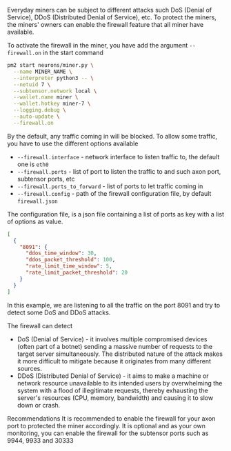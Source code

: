 Everyday miners can be subject to different attacks such DoS (Denial of Service), DDoS (Distributed Denial of Service), etc.
To protect the miners, the miners' owners can enable the firewall feature that all miner have available.

To activate the firewall in the miner, you have add the argument `--firewall.on` in the start command

```bash
pm2 start neurons/miner.py \
  --name MINER_NAME \
  --interpreter python3 -- \
  --netuid 7 \
  --subtensor.network local \
  --wallet.name miner \
  --wallet.hotkey miner-7 \
  --logging.debug \
  --auto-update \
  --firewall.on
```

By the default, any traffic coming in will be blocked. To allow some traffic, you have to use the different options available

- `--firewall.interface` - network interface to listen traffic to, the default one is `eth0`
- `--firewall.ports` - list of port to listen the traffic to and such axon port, subtensor ports, etc
- `--firewall.ports_to_forward` - list of ports to let traffic coming in
- `--firewall.config` - path of the firewall configuration file, by default `firewall.json`

The configuration file, is a json file containing a list of ports as key with a list of options as value.

```json
[
  {
    "8091": {
      "ddos_time_window": 30,
      "ddos_packet_threshold": 100,
      "rate_limit_time_window": 5,
      "rate_limit_packet_threshold": 20
    }
  }
]
```

In this example, we are listening to all the traffic on the port 8091 and try to detect some DoS and DDoS attacks.

The firewall can detect
- DoS (Denial of Service) - it involves multiple compromised devices (often part of a botnet) sending a massive number of requests to the target server simultaneously. The distributed nature of the attack makes it more difficult to mitigate because it originates from many different sources.
- DDoS (Distributed Denial of Service) - it aims to make a machine or network resource unavailable to its intended users by overwhelming the system with a flood of illegitimate requests, thereby exhausting the server's resources (CPU, memory, bandwidth) and causing it to slow down or crash.

Recommendations
It is recommended to enable the firewall for your axon port to protected the miner accordingly. 
It is optional and as your own monitoring, you can enable the firewall for the subtensor ports such as 9944, 9933 and 30333